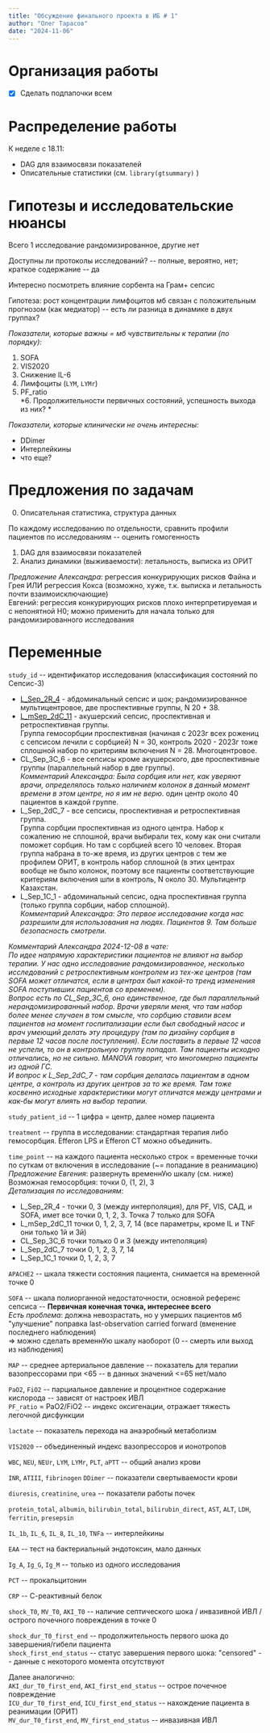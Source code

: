 ```yaml
---
title: "Обсуждение финального проекта в ИБ # 1"  
author: "Олег Тарасов"  
date: "2024-11-06"  
---
```


# Организация работы  

- [X] Сделать подпапочки всем  

# Распределение работы  

К неделе с 18.11:  
- DAG для взаимосвязи показателей  
- Описательные статистики (см. `library(gtsummary)` )  

# Гипотезы и исследовательские нюансы  

Всего 1 исследование рандомизированное, другие нет  

Доступны ли протоколы исследований? -- полные, вероятно, нет; краткое содержание -- да  

Интересно посмотреть влияние сорбента на Грам+ сепсис  

Гипотеза: рост концентрации лимфоцитов мб связан с положительным прогнозом (как медиатор) -- есть ли разница в динамике в двух группах?  

*Показатели, которые важны = мб чувствительны к терапии (по порядку):*
1. SOFA  
2. VIS2020  
3. Снижение IL-6  
4. Лимфоциты (`LYM`, `LYMr`)  
5. PF_ratio  
*6. Продолжительности первичных состояний, успешность выхода из них? *  

*Показатели, которые клинически не очень интересны:*  
- DDimer  
- Интерлейкины  
- что еще?  

# Предложения по задачам  

0. Описательная статистика, структура данных  

По каждому исследованию по отдельности, сравнить профили пациентов по исследованиям -- оценить гомогенность  

1. DAG для взаимосвязи показателей  
2. Анализ динамики (выживаемости): летальность, выписка из ОРИТ  

*Предложение Александра*: регрессия конкурирующих рисков Файна и Грея ИЛИ регрессия Кокса (возможно, хуже, т.к. выписка и летальность почти взаимоисключающие)  
Евгений: регрессия конкурирующих рисков плохо интерпретируемая и с непонятной H0; можно применить для начала только для рандомизированного исследования  

# Переменные  

`study_id` -- идентификатор исследования (классификация состояний по Сепсис-3)  
- [L_Sep_2R_4](https://clinicaltrials.gov/study/NCT04827407) - абдоминальный сепсис и шок; рандомизированное мультицентровое, две проспективные группы, N 20 + 38.  
- [L_mSep_2dC_11](https://clinicaltrials.gov/study/NCT05711901) - акушерский сепсис, проспективная и ретроспективная группы.  
Группа гемосорбции проспективная (начиная с 2023г всех рожениц с сепсисом лечили с сорбцией) N = 30, контроль 2020 - 2023г тоже сплошной набор по критериям включения N = 28. Многоцентровое.   
- CL_Sep_3C_6 - все сепсисы кроме акушерского, две проспективные группы (параллельный набор в две группы).  
*Комментарий Александра: Была сорбция или нет, как уверяют врачи, определялось только наличием колонок в данный момент времени в этом центре, но я им не верю*. один центр около 40 пациентов в каждой группе.  
- L_Sep_2dC_7 - все сепсисы, проспективная и ретроспективная группа.  
Группа сорбции проспективная из одного центра. Набор к сожалению не сплошной, врачи выбирали тех, кому как они считали поможет сорбция. Но там с сорбцией всего 10 человек. Вторая группа набрана в то-же время, из других центров с тем же профилем ОРИТ, в контроль набор сплошной (в этих центрах вообще не было колонок, поэтому все пациенты соответствующие критериям включения шли в контроль, N около 30. Мультицентр Казахстан.  
- L_Sep_1C_1 - абдоминальный сепсис, одна проспективная группа (только группа сорбции, набор сплошной).  
*Комментарий Александра: Это первое исследование когда нас разрешили для использования на людях. Пациентов 9. Там больше безопасность смотрели.*   

*Комментарий Александра 2024-12-08 в чате:*  
*По идее напрямую характеристики пациентов не влияют на выбор терапии. У нас одно исследование рандомизированное, несколько исследований с ретроспективным контролем из тех-же центров (там SOFA может отличатся, если в центрах был какой-то тренд изменения SOFA поступивших пациентов со временем).*  
*Вопрос есть по CL\_Sep\_3C\_6, оно единственное, где был параллельный нерандомизированный набор. Врачи уверяли меня, что там набор более менее случаен в том смысле, что сорбцию ставили всем пациентов на момент госпитализации если был свободный насос и врач умеющий делать эту процедуру (там по дизайну сорбция в первые 12 часов после поступления). Если поставить в первые 12 часов не успели, то он в контрольную группу попадал. Там пациенты исходно отличались, но не сильно. MANOVA говорит, что многомерно пациенты из одной ГС.*  
*И вопрос к L\_Sep\_2dC\_7 - там сорбция делалась пациентам в одном центре, а контроль из других центров за то же время. Там тоже косвенно исходные характеристики могут отличатся между центрами и как-бы могут влиять на выбор терапии.*  

`study_patient_id` -- 1 цифра = центр, далее номер пациента  

`treatment` -- группа в исследовании: стандартная терапия либо гемосорбция. Efferon LPS и Efferon CT можно объединить.  

`time_point` -- на каждого пациента несколько строк = временные точки по суткам от включения в исследование (~= попадание в реанимацию)  
*Предложение Евгения*: развернуть временнУю шкалу (см. ниже)  
Возможная гемосорбция: точки 0, (1, 2), 3  
*Детализация по исследованиям*:  
- L_Sep_2R_4 - точки 0, 3 (между интерполяция), для PF, VIS, САД, и SOFA, имет все точки 0, 1, 2, 3. Точка 7  только для SOFA  
- L_mSep_2dC_11 точки 0, 1, 2, 3, 7, 14 (все параметры, кроме IL и TNF они только 1й и 3й)  
- CL_Sep_3C_6 точки только 0 и 3 (между интеполяция)  
- L_Sep_2dC_7 точки 0, 1, 2, 3, 7, 14  
- L_Sep_1C_1 точки 0, 1, 2, 3, 7  

`APACHE2` -- шкала тяжести состояния пациента, снимается на временной точке 0  

`SOFA` -- шкала полиорганной недостаточности, основной референс сепсиса --  **Первичная конечная точка, интереснее всего**  
 *Есть проблема*: должна невозрастать, но у умерших пациентов мб "улучшение" поправка last-observation carried forward (вменение последнего наблюдения)  
 => можно сделать временнУю шкалу наоборот (0 -- смерть или выход из наблюдения)  

`MAP` -- среднее артериальное давление -- показатель для терапии вазопрессорами при <65 -- в данных значений <=65 нет/мало  
 
`PaO2`, `FiO2` -- парциальное давление и процентное содержание кислорода -- зависят от настроек ИВЛ  
`PF_ratio` = PaO2/FiO2 -- индекс оксигенации, отражает тяжесть легочной дисфункции  
 
`lactate` -- показатель перехода на анаэробный метаболизм  
 
`VIS2020` -- объединенный индекс вазопрессоров и ионотропов  
 
`WBC`, `NEU`, `NEUr`, `LYM`, `LYMr`, `PLT`, `aPTT` -- общий анализ крови  

`INR`, `ATIII`, `fibrinogen` `DDimer` -- показатели свертываемости крови  

`diuresis`, `creatinine`, `urea` -- показатели работы почек  

`protein_total`, `albumin`, `bilirubin_total`, `bilirubin_direct`, `AST`, `ALT`, `LDH`, `ferritin`, `presepsin`  

`IL_1b`, `IL_6`, `IL_8`, `IL_10`, `TNFa` -- интерлейкины  

`EAA` -- тест на бактериальный эндотоксин, мало данных  

`Ig_A`, `Ig_G`, `Ig_M` -- только из одного исследования  

`PCT` -- прокальцитонин

`СRP` -- С-реактивный белок

`shock_T0`, `MV_T0`, `AKI_T0` -- наличие септического шока / инвазивной ИВЛ / острого почечного повреждения в точке 0  

`shock_dur_T0_first_end` -- продолжительность первого шока до завершения/гибели пациента  
`shock_first_end_status` -- статус завершения первого шока: "censored" -- данные с некоторого момента отсутствуют  

Далее аналогично:  
`AKI_dur_T0_first_end`, `AKI_first_end_status` -- острое почечное повреждение  
`ICU_dur_T0_first_end`, `ICU_first_end_status` -- нахождение пациента в реанимации (ОРИТ)  
`MV_dur_T0_first_end`, `MV_first_end_status` -- инвазивная ИВЛ  
